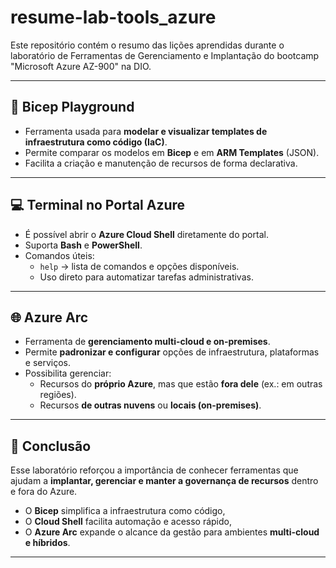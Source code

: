 # resume-lab-tools_azure
Este repositório contém o resumo das lições aprendidas durante o laboratório de Ferramentas de Gerenciamento e Implantação do bootcamp "Microsoft Azure AZ-900" na DIO.

---

## 🧩 Bicep Playground
- Ferramenta usada para **modelar e visualizar templates de infraestrutura como código (IaC)**.  
- Permite comparar os modelos em **Bicep** e em **ARM Templates** (JSON).  
- Facilita a criação e manutenção de recursos de forma declarativa.  

---

## 💻 Terminal no Portal Azure
- É possível abrir o **Azure Cloud Shell** diretamente do portal.  
- Suporta **Bash** e **PowerShell**.  
- Comandos úteis:  
  - `help` → lista de comandos e opções disponíveis.  
  - Uso direto para automatizar tarefas administrativas.  

---

## 🌐 Azure Arc
- Ferramenta de **gerenciamento multi-cloud e on-premises**.  
- Permite **padronizar e configurar** opções de infraestrutura, plataformas e serviços.  
- Possibilita gerenciar:  
  - Recursos do **próprio Azure**, mas que estão **fora dele** (ex.: em outras regiões).  
  - Recursos **de outras nuvens** ou **locais (on-premises)**.  

---

## 🎯 Conclusão
Esse laboratório reforçou a importância de conhecer ferramentas que ajudam a **implantar, gerenciar e manter a governança de recursos** dentro e fora do Azure.  
- O **Bicep** simplifica a infraestrutura como código,  
- O **Cloud Shell** facilita automação e acesso rápido,  
- O **Azure Arc** expande o alcance da gestão para ambientes **multi-cloud e híbridos**.  

---
